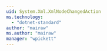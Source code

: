 ```yaml
---
uid: System.Xml.XmlNodeChangedAction
ms.technology: 
  - "dotnet-standard"
author: "mairaw"
ms.author: "mairaw"
manager: "wpickett"
---
```

